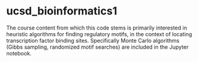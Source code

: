 # ucsd_bioinformatics1
The course content from which this code stems is primarily interested in heuristic algorithms for finding regulatory
motifs, in the context of locating transcription factor binding sites. 
Specifically Monte Carlo algorithms (Gibbs sampling, randomized motif searches) are included in the Jupyter notebook.
